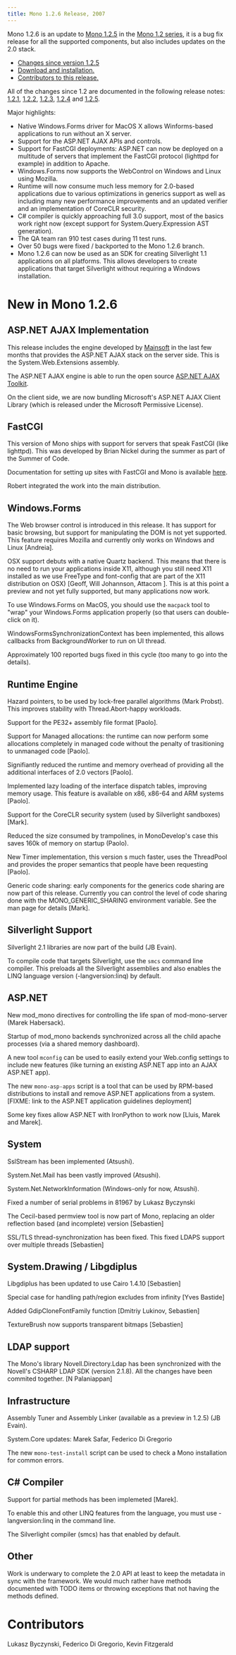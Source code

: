 ```yaml
---
title: Mono 1.2.6 Release, 2007
---
```


Mono 1.2.6 is an update to [Mono 1.2.5](http://www.go-mono.com/archive/1.2.5) in the [Mono 1.2 series](http://www.go-mono.com/archive/1.2), it is a bug fix release for all the supported components, but also includes updates on the 2.0 stack.

-   [Changes since version 1.2.5](#changes)
-   [Download and installation.](#install)
-   [Contributors to this release.](#contributors)

All of the changes since 1.2 are documented in the following release notes: [1.2.1](http://www.go-mono.com/archive/1.2.1), [1.2.2](http://www.go-mono.com/archive/1.2.2), [1.2.3](http://www.go-mono.com/archive/1.2.3), [1.2.4](http://www.go-mono.com/archive/1.2.4) and [1.2.5](http://www.go-mono.com/archive/1.2.5).

Major highlights:

-   Native Windows.Forms driver for MacOS X allows Winforms-based applications to run without an X server.
-   Support for the ASP.NET AJAX APIs and controls.
-   Support for FastCGI deployments: ASP.NET can now be deployed on a multitude of servers that implement the FastCGI protocol (lighttpd for example) in addition to Apache.
-   Windows.Forms now supports the WebControl on Windows and Linux using Mozilla.
-   Runtime will now consume much less memory for 2.0-based applications due to various optimizations in generics support as well as including many new performance improvements and an updated verifier and an implementation of CoreCLR security.
-   C\# compiler is quickly approaching full 3.0 support, most of the basics work right now (except support for System.Query.Expression AST generation).
-   The QA team ran 910 test cases during 11 test runs.
-   Over 50 bugs were fixed / backported to the Mono 1.2.6 branch.
-   Mono 1.2.6 can now be used as an SDK for creating Silverlight 1.1 applications on all platforms. This allows developers to create applications that target Silverlight without requiring a Windows installation.

New in Mono 1.2.6
=================

ASP.NET AJAX Implementation
---------------------------

This release includes the engine developed by [Mainsoft](http://www.mainsoft.com/) in the last few months that provides the ASP.NET AJAX stack on the server side. This is the System.Web.Extensions assembly.

The ASP.NET AJAX engine is able to run the open source [ASP.NET AJAX Toolkit](http://ajax.asp.net/ajaxtoolkit/).

On the client side, we are now bundling Microsoft's ASP.NET AJAX Client Library (which is released under the Microsoft Permissive License).

FastCGI
-------

This version of Mono ships with support for servers that speak FastCGI (like lighttpd). This was developed by Brian Nickel during the summer as part of the Summer of Code.

Documentation for setting up sites with FastCGI and Mono is available [here](/FastCGI).

Robert integrated the work into the main distribution.

Windows.Forms
-------------

The Web browser control is introduced in this release. It has support for basic browsing, but support for manipulating the DOM is not yet supported. This feature requires Mozilla and currently only works on Windows and Linux [Andreia].

OSX support debuts with a native Quartz backend. This means that there is no need to run your applications inside X11, although you still need X11 installed as we use FreeType and font-config that are part of the X11 distribution on OSX) [Geoff, Will Johannson, Attacom ]. This is at this point a preview and not yet fully supported, but many applications now work.

To use Windows.Forms on MacOS, you should use the `macpack` tool to "wrap" your Windows.Forms application properly (so that users can double-click on it).

WindowsFormsSynchronizationContext has been implemented, this allows callbacks from BackgroundWorker to run on UI thread.

Approximately 100 reported bugs fixed in this cycle (too many to go into the details).

Runtime Engine
--------------

Hazard pointers, to be used by lock-free parallel algorithms (Mark Probst). This improves stability with Thread.Abort-happy workloads.

Support for the PE32+ assembly file format [Paolo].

Support for Managed allocations: the runtime can now perform some allocations completely in managed code without the penalty of trasitioning to unmanaged code [Paolo].

Signifiantly reduced the runtime and memory overhead of providing all the additional interfaces of 2.0 vectors [Paolo].

Implemented lazy loading of the interface dispatch tables, improving memory usage. This feature is available on x86, x86-64 and ARM systems [Paolo].

Support for the CoreCLR security system (used by Silverlight sandboxes) [Mark].

Reduced the size consumed by trampolines, in MonoDevelop's case this saves 160k of memory on startup (Paolo).

New Timer implementation, this version s much faster, uses the ThreadPool and provides the proper semantics that people have been requesting [Paolo].

Generic code sharing: early components for the generics code sharing are now part of this release. Currently you can control the level of code sharing done with the MONO\_GENERIC\_SHARING environment variable. See the man page for details [Mark].

Silverlight Support
-------------------

Silverlight 2.1 libraries are now part of the build (JB Evain).

To compile code that targets Silverlight, use the `smcs` command line compiler. This preloads all the Silverlight assemblies and also enables the LINQ language version (-langversion:linq) by default.

ASP.NET
-------

New mod\_mono directives for controlling the life span of mod-mono-server (Marek Habersack).

Startup of mod\_mono backends synchronized across all the child apache processes (via a shared memory dashboard).

A new tool `mconfig` can be used to easily extend your Web.config settings to include new features (like turning an existing ASP.NET app into an AJAX ASP.NET app).

The new `mono-asp-apps` script is a tool that can be used by RPM-based distributions to install and remove ASP.NET applications from a system. [FIXME: link to the ASP.NET application guidelines deployment]

Some key fixes allow ASP.NET with IronPython to work now [Lluis, Marek and Marek].

System
------

SslStream has been implemented (Atsushi).

System.Net.Mail has been vastly improved (Atsushi).

System.Net.NetworkInformation (Windows-only for now, Atsushi).

Fixed a number of serial problems in 81967 by Lukasz Byczynski

The Cecil-based permview tool is now part of Mono, replacing an older reflection based (and incomplete) version [Sebastien]

SSL/TLS thread-synchronization has been fixed. This fixed LDAPS support over multiple threads [Sebastien]

System.Drawing / Libgdiplus
---------------------------

Libgdiplus has been updated to use Cairo 1.4.10 [Sebastien]

Special case for handling path/region excludes from infinity [Yves Bastide]

Added GdipCloneFontFamily function [Dmitriy Lukinov, Sebastien]

TextureBrush now supports transparent bitmaps [Sebastien]

LDAP support
------------

The Mono's library Novell.Directory.Ldap has been synchronized with the Novell's CSHARP LDAP SDK (version 2.1.8). All the changes have been commited together. [N Palaniappan]

Infrastructure
--------------

Assembly Tuner and Assembly Linker (available as a preview in 1.2.5) (JB Evain).

System.Core updates: Marek Safar, Federico Di Gregorio

The new `mono-test-install` script can be used to check a Mono installation for common errors.

C\# Compiler
------------

Support for partial methods has been implemeted [Marek].

To enable this and other LINQ features from the language, you must use -langversion:linq in the command line.

The Silverlight compiler (smcs) has that enabled by default.

Other
-----

Work is underwary to complete the 2.0 API at least to keep the metadata in sync with the framework. We would much rather have methods documented with TODO items or throwing exceptions that not having the methods defined.

Contributors
============

Lukasz Byczynski, Federico Di Gregorio, Kevin Fitzgerald
